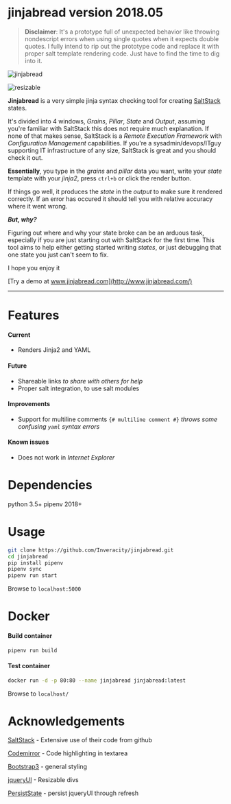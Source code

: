 # jinjabread version 2018.05

>**Disclaimer**: It's a prototype full of unexpected behavior like throwing nondescript errors when using single quotes when it expects double quotes. I fully intend to rip out the prototype code and replace it with proper salt template rendering code. Just have to find the time to dig into it.

![jinjabread](http://i.imgur.com/HbGvgSj.png)

![resizable](http://i.imgur.com/LYyvrSj.gif)

**Jinjabread** is a very simple jinja syntax checking tool for creating [SaltStack](https://www.saltstack.com) states.

It's divided into 4 windows, *Grains*, *Pillar*, *State* and *Output*, assuming you're familiar with SaltStack this does not require much explanation. If none of that makes sense, SaltStack is a *Remote Execution Framework* with *Configuration Management* capabilities. If you're a sysadmin/devops/ITguy supporting IT infrastructure of any size, SaltStack is great and you should check it out.

**Essentially**, you type in the *grains* and *pillar* data you want, write your *state* template with your *jinja2*, press `ctrl+b` or click the render button.

If things go well, it produces the *state* in the *output* to make sure it rendered correctly. If an error has occured it should tell you with relative accuracy where it went wrong.

***But, why?***

Figuring out where and why your state broke can be an arduous task,
especially if you are just starting out with SaltStack for the first time.
This tool aims to help either getting started writing *states*,
or just debugging that one state you just can't seem to fix.

I hope you enjoy it

[Try a demo at www.jinjabread.com](http://www.jinjabread.com/)

----------------------------------------------------------------------

Features
=============================

#### Current
- Renders Jinja2 and YAML

#### Future

- Shareable links *to share with others for help*
- Proper salt integration, to use salt modules

#### Improvements

- Support for multiline comments `{# multiline comment #}` *throws some confusing `yaml` syntax errors*

#### Known issues

- Does not work in *Internet Explorer*

Dependencies
=============================

python 3.5+
pipenv 2018+

Usage
=============================

```bash
git clone https://github.com/Inveracity/jinjabread.git
cd jinjabread
pip install pipenv
pipenv sync
pipenv run start
```

Browse to `localhost:5000`


Docker
=============================

#### Build container

```bash
pipenv run build
```

#### Test container

```bash
docker run -d -p 80:80 --name jinjabread jinjabread:latest
```

Browse to `localhost/`

Acknowledgements
=============================

[SaltStack](https://www.saltstack.com) - Extensive use of their code from github

[Codemirror](https://codemirror.net) - Code highlighting in textarea

[Bootstrap3](https://getbootstrap.com) - general styling

[jqueryUI](https://jqueryui.com/) - Resizable divs

[PersistState](https://github.com/togakangaroo/persistState) - persist jqueryUI through refresh

